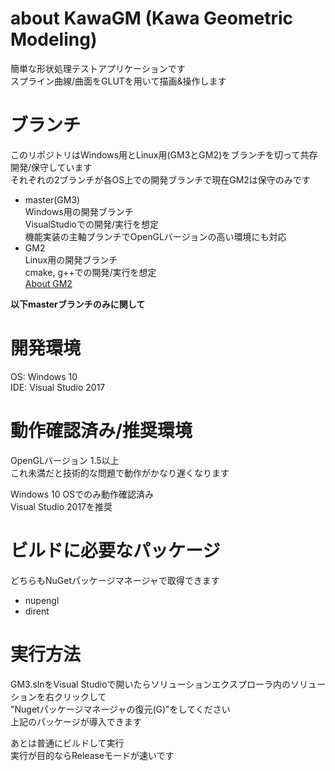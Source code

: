 # about KawaGM (Kawa Geometric Modeling)
簡単な形状処理テストアプリケーションです  
スプライン曲線/曲面をGLUTを用いて描画&操作します  
  
# ブランチ
このリポジトリはWindows用とLinux用(GM3とGM2)をブランチを切って共存開発/保守しています  
それぞれの2ブランチが各OS上での開発ブランチで現在GM2は保守のみです  
 
- master(GM3)  
Windows用の開発ブランチ  
VisualStudioでの開発/実行を想定  
機能実装の主軸ブランチでOpenGLバージョンの高い環境にも対応  
- GM2  
Linux用の開発ブランチ  
cmake, g++での開発/実行を想定  
[About GM2](./READMEold.md)  
    
**以下masterブランチのみに関して**
  
# 開発環境
OS: Windows 10  
IDE: Visual Studio 2017  

# 動作確認済み/推奨環境
OpenGLバージョン 1.5以上  
これ未満だと技術的な問題で動作がかなり遅くなります    
  
Windows 10 OSでのみ動作確認済み  
Visual Studio 2017を推奨  
  
# ビルドに必要なパッケージ
どちらもNuGetパッケージマネージャで取得できます  
- nupengl  
- dirent  

# 実行方法
GM3.slnをVisual Studioで開いたらソリューションエクスプローラ内のソリューションを右クリックして  
"Nugetパッケージマネージャの復元(G)"をしてください  
上記のパッケージが導入できます  
  
あとは普通にビルドして実行  
実行が目的ならReleaseモードが速いです  
